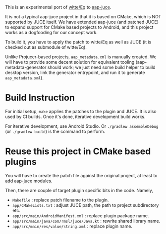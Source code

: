 This is an experimental port of [witte/Eq](https://github.com/witte/Eq) to [aap-juce](https://github.com/atsushieno/aap-juce).

It is not a typical aap-juce project in that it is based on CMake, which is NOT supported by JUCE itself. We have extended aap-juce (and patched JUCE) to expand support for CMake based projects to Android, and this project works as a dogfooding for our concept work.

To build it, you have to apply the patch to witte/Eq as well as JUCE (it is checked out as submodule of witte/Eq).

Unlike Projucer-based projects, `aap_metadata.xml` is manually created. We will have to provide some decent solution for equivalent tooling (aap-metadata-generator should work; we just need some build helper to build desktop version, link the generator entrypoint, and run it to generate `aap_metadata.xml`).

# Build Instruction

For initial setup, `make` applies the patches to the plugin and JUCE.
It is also used by CI builds. Once it's done, iterative development build works.

For iterative development, use Android Studio. Or `./gradlew assembleDebug`
(or `./gradlew build`) is the command to perform.

# Reuse this project in CMake based plugins

You will have to create the patch file against the original project, at least to add aap-juce modules.

Then, there are couple of target plugin specific bits in the code. Namely,

- `Makefile` : replace patch filename to the plugin.
- `app/CMakeLists.txt` : adjust JUCE path, the path to project subdirectory etc.
- `app/src/main/AndroidManifest.xml` : replace plugin package name.
- `app/src/main/java/com/rmsl/juce/Java.kt` : rewrite shared library name.
- `app/src/main/res/value/string.xml` : replace plugin name.
